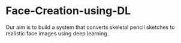 # Face-Creation-using-DL
Our aim is to build a system that converts skeletal pencil sketches to realistic face images using deep learning. 
